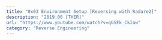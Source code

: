 ```yaml
---
title: "0x03 Environment Setup [Reversing with Radare2]"
description: "2019.06 [THER]"
url: "https://www.youtube.com/watch?v=qGSFk_CkIaw"
category: "Reverse Engineering"
---
```

